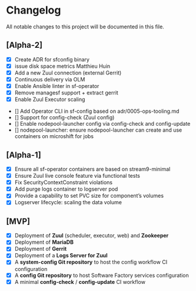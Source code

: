 # Changelog

All notable changes to this project will be documented in this file.

## [Alpha-2]

- [X] Create ADR for sfconfig binary
- [X] issue disk space metrics	Matthieu Huin
- [X] Add a new Zuul connection (external Gerrit)
- [X] Continuous delivery via OLM
- [X] Enable Ansible linter in sf-operator
- [X] Remove managesf support + extract gerrit
- [X] Enable Zuul Executor scaling
- [] Add Operator CLI in sf-config based on adr/0005-ops-tooling.md
- [] Support for config-check (Zuul config)
- [] Enable nodepool-launcher config via config-check and config-update
- [] nodepool-launcher: ensure nodepool-launcher can create and use containers on microshift for jobs

## [Alpha-1]

- [X] Ensure all sf-operator containers are based on stream9-minimal
- [X] Ensure Zuul live console feature via functional tests
- [X] Fix SecurityContextConstraint violations
- [X] Add purge logs container to logserver pod
- [X] Provide a capability to set PVC size for component’s volumes
- [X] Logserver lifecycle: scaling the data volume

## [MVP]

- [X] Deployment of **Zuul** (scheduler, executor, web) and **Zookeeper**
- [X] Deployment of **MariaDB**
- [X] Deployment of **Gerrit**
- [X] Deployment of a **Logs Server for Zuul**
- [X] A **system-config Git repository** to host the config workflow CI configuration
- [X] A **config Git repository** to host Software Factory services configuration
- [X] A minimal **config-check** / **config-update** CI workflow
